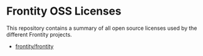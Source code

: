 # Frontity OSS Licenses

This repository contains a summary of all open source licenses used by the different Frontity projects.

- [frontity/frontity](frontity-frontity/index.html)
